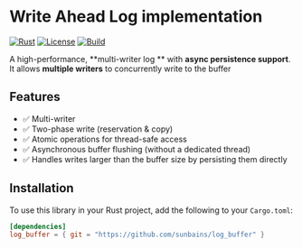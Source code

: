 # Write Ahead Log implementation

[![Rust](https://img.shields.io/badge/Rust-1.65%2B-blue)](https://www.rust-lang.org/)
[![License](https://img.shields.io/badge/license-MIT%2FApache--2.0-blue.svg)](LICENSE)
[![Build](https://github.com/sunbains/log_buffer/actions/workflows/rust.yml/badge.svg)](https://github.com/sunbains/log_buffer/actions)

A high-performance, **multi-writer log ** with **async persistence support**.  
It allows **multiple writers** to concurrently write to the buffer

## Features

- ✅ Multi-writer
- ✅ Two-phase write (reservation & copy)  
- ✅ Atomic operations for thread-safe access  
- ✅ Asynchronous buffer flushing (without a dedicated thread)  
- ✅ Handles writes larger than the buffer size by persisting them directly  

## Installation

To use this library in your Rust project, add the following to your `Cargo.toml`:

```toml
[dependencies]
log_buffer = { git = "https://github.com/sunbains/log_buffer" }
